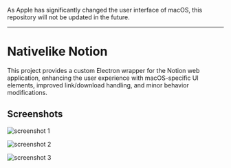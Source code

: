 As Apple has significantly changed the user interface of macOS, this repository will not be updated in the future.

---

# Nativelike Notion

This project provides a custom Electron wrapper for the Notion web application, enhancing the user experience with macOS-specific UI elements, improved link/download handling, and minor behavior modifications.

## Screenshots

![screenshot 1](<screenshot/Screenshot 2025-04-12 at 11.28.17 PM.jpg>)

![screenshot 2](<screenshot/Screenshot 2025-04-12 at 11.32.16 PM.jpg>)

![screenshot 3](<screenshot/Screenshot 2025-04-12 at 11.35.45 PM.jpg>)
